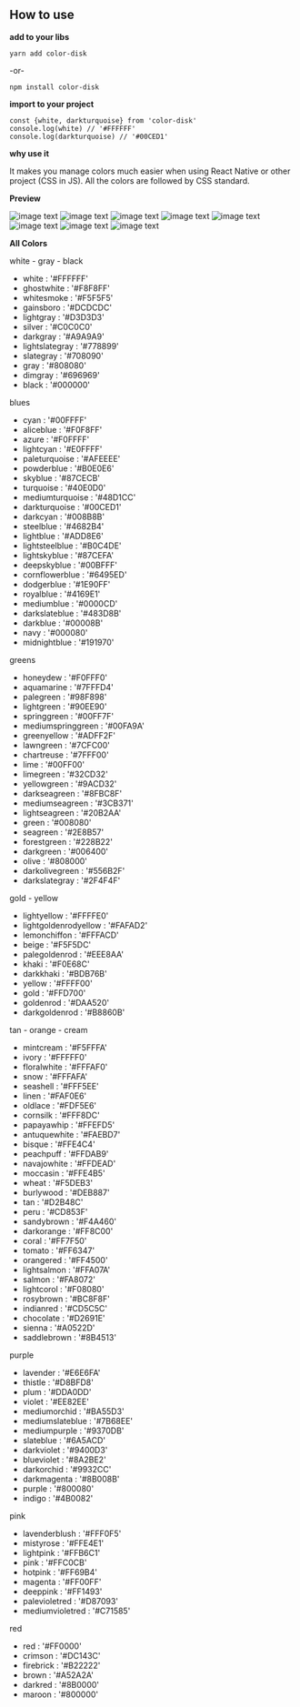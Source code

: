 ## How to use

**add to your libs**

`yarn add color-disk` 

-or-

`npm install color-disk`

**import to your project**

```
const {white, darkturquoise} from 'color-disk'
console.log(white) // '#FFFFFF'
console.log(darkturquoise) // '#00CED1'
```
**why use it**

It makes you manage colors much easier when using React Native or other project (CSS in JS).
All the colors are followed by CSS standard.

**Preview**

![image text](https://github.com/Voyager-One/color-disk/blob/master/preview/Snip20180524_1.png)
![image text](https://github.com/Voyager-One/color-disk/blob/master/preview/Snip20180524_2.png)
![image text](https://github.com/Voyager-One/color-disk/blob/master/preview/Snip20180524_4.png)
![image text](https://github.com/Voyager-One/color-disk/blob/master/preview/Snip20180524_5.png)
![image text](https://github.com/Voyager-One/color-disk/blob/master/preview/Snip20180524_6.png)
![image text](https://github.com/Voyager-One/color-disk/blob/master/preview/Snip20180524_7.png)
![image text](https://github.com/Voyager-One/color-disk/blob/master/preview/Snip20180524_8.png)
![image text](https://github.com/Voyager-One/color-disk/blob/master/preview/屏幕快照%202018-05-24%2011.27.35.png)

**All Colors**

white - gray - black

- white : '#FFFFFF'
- ghostwhite : '#F8F8FF'
- whitesmoke : '#F5F5F5'
- gainsboro : '#DCDCDC'
- lightgray : '#D3D3D3'
- silver : '#C0C0C0'
- darkgray : '#A9A9A9'
- lightslategray : '#778899'
- slategray : '#708090'
- gray : '#808080'
- dimgray : '#696969'
- black : '#000000'

blues

- cyan : '#00FFFF'
- aliceblue : '#F0F8FF'
- azure : '#F0FFFF'
- lightcyan : '#E0FFFF'
- paleturquoise : '#AFEEEE'
- powderblue : '#B0E0E6'
- skyblue : '#87CECB'
- turquoise : '#40E0D0'
- mediumturquoise : '#48D1CC'
- darkturquoise : '#00CED1'
- darkcyan : '#008B8B'
- steelblue : '#4682B4'
- lightblue : '#ADD8E6'
- lightsteelblue : '#B0C4DE'
- lightskyblue : '#87CEFA'
- deepskyblue : '#00BFFF'
- cornflowerblue : '#6495ED'
- dodgerblue : '#1E90FF'
- royalblue : '#4169E1'
- mediumblue : '#0000CD'
- darkslateblue : '#483D8B'
- darkblue : '#00008B'
- navy : '#000080'
- midnightblue : '#191970'

greens

- honeydew : '#F0FFF0'
- aquamarine : '#7FFFD4'
- palegreen : '#98F898'
- lightgreen : '#90EE90'
- springgreen : '#00FF7F'
- mediumspringgreen : '#00FA9A'
- greenyellow : '#ADFF2F'
- lawngreen : '#7CFC00'
- chartreuse : '#7FFF00'
- lime : '#00FF00'
- limegreen : '#32CD32'
- yellowgreen : '#9ACD32'
- darkseagreen : '#8FBC8F'
- mediumseagreen : '#3CB371'
- lightseagreen : '#20B2AA'
- green : '#008080'
- seagreen : '#2E8B57'
- forestgreen : '#228B22'
- darkgreen : '#006400'
- olive : '#808000'
- darkolivegreen : '#556B2F'
- darkslategray : '#2F4F4F'

gold - yellow

- lightyellow : '#FFFFE0'
- lightgoldenrodyellow : '#FAFAD2'
- lemonchiffon : '#FFFACD'
- beige : '#F5F5DC'
- palegoldenrod : '#EEE8AA'
- khaki : '#F0E68C'
- darkkhaki : '#BDB76B'
- yellow : '#FFFF00'
- gold : '#FFD700'
- goldenrod : '#DAA520'
- darkgoldenrod : '#B8860B'

tan - orange - cream

- mintcream : '#F5FFFA'
- ivory : '#FFFFF0'
- floralwhite : '#FFFAF0'
- snow : '#FFFAFA'
- seashell : '#FFF5EE'
- linen : '#FAF0E6'
- oldlace : '#FDF5E6'
- cornsilk : '#FFF8DC'
- papayawhip : '#FFEFD5'
- antuquewhite : '#FAEBD7'
- bisque : '#FFE4C4'
- peachpuff : '#FFDAB9'
- navajowhite : '#FFDEAD'
- moccasin : '#FFE4B5'
- wheat : '#F5DEB3'
- burlywood : '#DEB887'
- tan : '#D2B48C'
- peru : '#CD853F'
- sandybrown : '#F4A460'
- darkorange : '#FF8C00'
- coral : '#FF7F50'
- tomato : '#FF6347'
- orangered : '#FF4500'
- lightsalmon : '#FFA07A'
- salmon : '#FA8072'
- lightcorol : '#F08080'
- rosybrown : '#BC8F8F'
- indianred : '#CD5C5C'
- chocolate : '#D2691E'
- sienna : '#A0522D'
- saddlebrown : '#8B4513'

purple

- lavender : '#E6E6FA'
- thistle : '#D8BFD8'
- plum : '#DDA0DD'
- violet : '#EE82EE'
- mediumorchid : '#BA55D3'
- mediumslateblue : '#7B68EE'
- mediumpurple : '#9370DB'
- slateblue : '#6A5ACD'
- darkviolet : '#9400D3'
- blueviolet : '#8A2BE2'
- darkorchid : '#9932CC'
- darkmagenta : '#8B008B'
- purple : '#800080'
- indigo : '#4B0082'

pink

- lavenderblush : '#FFF0F5'
- mistyrose : '#FFE4E1'
- lightpink : '#FFB6C1'
- pink : '#FFC0CB'
- hotpink : '#FF69B4'
- magenta : '#FF00FF'
- deeppink : '#FF1493'
- palevioletred : '#D87093'
- mediumvioletred : '#C71585'

red

- red : '#FF0000'
- crimson : '#DC143C'
- firebrick : '#B22222'
- brown : '#A52A2A'
- darkred : '#8B0000'
- maroon : '#800000'

